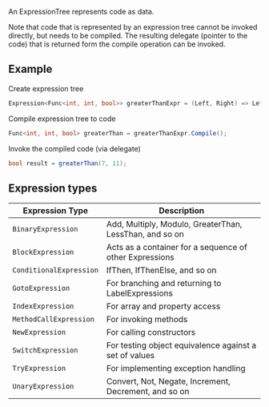 An ExpressionTree represents code as data.

Note that code that is represented by an expression tree cannot be invoked directly, but needs to be compiled. The resulting delegate (pointer to the code) that is returned form the compile operation can be invoked.

## Example

Create expression tree
```csharp
Expression<Func<int, int, bool>> greaterThanExpr = (Left, Right) => Left > Right;
```

Compile expression tree to code
```csharp
Func<int, int, bool> greaterThan = greaterThanExpr.Compile();
```

Invoke the compiled code (via delegate)
```csharp
bool result = greaterThan(7, 11);
```

## Expression types

| Expression Type          | Description                                             |
|--------------------------|---------------------------------------------------------|
| `BinaryExpression`      | Add, Multiply, Modulo, GreaterThan, LessThan, and so on |
| `BlockExpression`       | Acts as a container for a sequence of other Expressions |
| `ConditionalExpression` | IfThen, IfThenElse, and so on                           |
| `GotoExpression`        | For branching and returning to LabelExpressions         |
| `IndexExpression`       | For array and property access                           |
| `MethodCallExpression`  | For invoking methods                                    |
| `NewExpression`         | For calling constructors                                |
| `SwitchExpression`      | For testing object equivalence against a set of values  |
| `TryExpression`         | For implementing exception handling                     |
| `UnaryExpression`       | Convert, Not, Negate, Increment, Decrement, and so on   |
